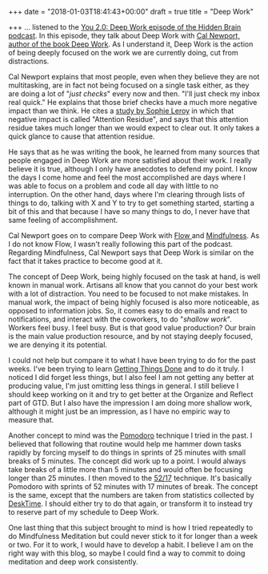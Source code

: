 +++
date = "2018-01-03T18:41:43+00:00"
draft = true
title = "Deep Work"

+++
... listened to the [You 2.0: Deep Work episode of the Hidden Brain podcast](https://www.npr.org/2017/07/25/539092670/you-2-0-the-value-of-deep-work-in-an-age-of-distraction). In this episode, they talk about Deep Work with [Cal Newport, author of the book Deep Work](https://www.amazon.ca/Deep-Work-Focused-Success-Distracted/dp/1455586692). As I understand it, Deep Work is the action of being deeply focused on the work we are currently doing, cut from distractions.

Cal Newport explains that most people, even when they believe they are not multitasking, are in fact not being focused on a single task either, as they are doing a lot of "_just checks_" every now and then. "I'll just check my inbox real quick." He explains that those brief checks have a much more negative impact than we think. He cites a [study by Sophie Leroy](http://www.sciencedirect.com/science/article/pii/S0749597809000399) in which that negative impact is called "Attention Residue", and says that this attention residue takes much longer than we would expect to clear out. It only takes a quick glance to cause that attention residue.

He says that as he was writing the book, he learned from many sources that people engaged in Deep Work are more satisfied about their work. I really believe it is true, although I only have anecdotes to defend my point. I know the days I come home and feel the most accomplished are days where I was able to focus on a problem and code all day with little to no interruption. On the other hand, days where I'm clearing through lists of things to do, talking with X and Y to try to get something started, starting a bit of this and that because I have so many things to do, I never have that same feeling of accomplishment.

Cal Newport goes on to compare Deep Work with [Flow ](https://www.amazon.ca/Flow-Psychology-Experience-Mihaly-Csikszentmihalyi/dp/0061339202)and [Mindfulness](https://www.mindful.org/meditation/mindfulness-getting-started/). As I do not know Flow, I wasn't really following this part of the podcast. Regarding Mindfulness, Cal Newport says that Deep Work is similar on the fact that it takes practice to become good at it.

The concept of Deep Work, being highly focused on the task at hand, is well known in manual work. Artisans all know that you cannot do your best work with a lot of distraction. You need to be focused to not make mistakes. In manual work, the impact of being highly focused is also more noticeable, as opposed to information jobs. So, it comes easy to do emails and react to notifications, and interact with the coworkers, to do "_shallow work_". Workers feel busy. I feel busy. But is that good value production? Our brain is the main value production resource, and by not staying deeply focused, we are denying it its potential.

I could not help but compare it to what I have been trying to do for the past weeks. I've been trying to learn [Getting Things Done](https://en.wikipedia.org/wiki/Getting_Things_Done) and to do it truly. I noticed I did forget less things, but I also feel I am not getting any better at producing value, I'm just omitting less things in general. I still believe I should keep working on it and try to get better at the Organize and Reflect part of GTD. But I also have the impression I am doing more shallow work, although it might just be an impression, as I have no empiric way to measure that.

Another concept to mind was the [Pomodoro](https://en.wikipedia.org/wiki/Pomodoro_Technique) technique I tried in the past. I believed that following that routine would help me hammer down tasks rapidly by forcing myself to do things in sprints of 25 minutes with small breaks of 5 minutes. The concept did work up to a point. I would always take breaks of a little more than 5 minutes and would often be focusing longer than 25 minutes. I then moved to the [52/17](https://www.themuse.com/advice/the-rule-of-52-and-17-its-random-but-it-ups-your-productivity) technique. It's basically Pomodoro with sprints of 52 minutes with 17 minutes of break. The concept is the same, except that the numbers are taken from statistics collected by [DeskTime](https://desktime.com/). I should either try to do that again, or transform it to instead try to reserve part of my schedule to Deep Work.

One last thing that this subject brought to mind is how I tried repeatedly to do Mindfulness Meditation but could never stick to it for longer than a week or two. For it to work, I would have to develop a habit. I believe I am on the right way with this blog, so maybe I could find a way to commit to doing meditation and deep work consistently.